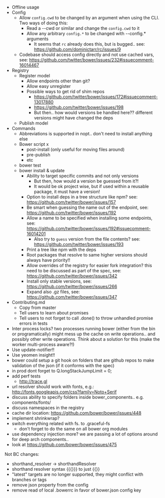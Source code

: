 - Offline usage
- Config
   - Allow `config.cwd` to be changed by an argument when using the CLI. Two ways of doing this:
      - Read a --cwd or similar and change the `config.cwd` to it
      - Allow any arbitrary `config.*` to be changed with --config.* arguments
         - It seems that `rc` already does this, but is bugged.. see: https://github.com/dominictarr/rc/issues/9
    - Codebase should access config directly and not use cached vars, see: https://github.com/twitter/bower/issues/232#issuecomment-16014467
- Registry
    - Register model
        - Allow endpoints other than git?
        - Allow easy unregister
        - Possible ways to get rid of shim repos
          - https://github.com/twitter/bower/issues/172#issuecomment-13017880
          - https://github.com/twitter/bower/issues/198
          - But then.. how would versions be handled here?? different versions might have changed the deps
    - Publish model
- Commands
    - Abbreviations is supported in nopt.. don't need to install anything else
    - Bower script x
         - post-install (only useful for moving files around)
         - pre-publish
         - etc
    - bower test
    - bower install & update
        - Ability to target specific commits and not only versions
            - But then, how would a version be guessed from it?!
            - It would be ok project wise, but if used within a reusable package, it must have a version!
        - Option to install deps in a tree structure like npm? see: https://github.com/twitter/bower/issues/157
        - Be smart when guessing the name out of the endpoint, see: https://github.com/twitter/bower/issues/192
        - Allow a name to be specified when installing some endpoints, see: https://github.com/twitter/bower/issues/192#issuecomment-16014201
            - Also try to `guess` version from the file contents? see: https://github.com/twitter/bower/issues/193
        - Print a tree like npm with the deps
        - Root packages that resolve to same higher versions should always have priority!!
        - Allow overrides of the registry for easier fork integration? this need to be discussed as part of the spec, see: https://github.com/twitter/bower/issues/342
        - Install only stable versions, see: https://github.com/twitter/bower/issues/266
        - Expand also .gz files, see: https://github.com/twitter/bower/issues/347
- Contributing.md
  - Copy from master
  - Tell users to learn about promises
  - Tell users to not forget to call .done() to throw unhandled promise errors in tests
- Inter process locks? two processes running bower (either from the bin or programatically) might mess up the cache on write operations.. and possibly other write operations. Think about a solution for this (make the worker multi-process aware?!)
- Use update-notifier!!
- Use yeomen insight!!
- bower could setup a git hook on folders that are github repos to make validation of the json (if it conforms with the spec)
- in prod dont forget to Q.longStackJumpLimit = 0;
- add perf tests
  - http://trace.gl
- url resolver should work with fonts, e.g.: http://fonts.googleapis.com/css?family=Noto+Serif
- discuss ability to specify folders inside bower_components.. e.g. components/fonts/
- discuss namespaces in the registry
- cache dir location: https://github.com/bower/bower/issues/448
- implement shrinkwrap?
- switch everything related with fs. to .graceful-fs
  - don't forget to do the same on all bower org modules
- use dependency injection more? we are passing a lot of options around for deep arch components..
- look at https://github.com/bower/bower/issues/475

Not BC changes:
- shorthand_resolver -> shorthandResolver
- shorthand resolver syntax {{{}}} to just {{}}
- "latest" targets are no longer supported, they might conflict with branches or tags
- remove json property from the config
- remove read of local .bowerrc in favor of bower.json config key
